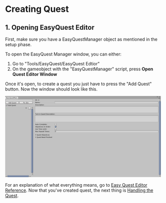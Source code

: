 # Creating Quest

## 1. Opening EasyQuest Editor

First, make sure you have a EasyQuestManager object as mentioned in the setup phase.

To open the EasyQuest Manager window, you can either:    
1. Go to "Tools/EasyQuest/EasyQuest Edtior"    
2. On the gameobject with the "EasyQuestManager" script, press **Open Quest Editor Window**    

Once it's open, to create a quest you just have to press the "Add Quest" button.
Now the window should look like this.

![](../assets/EasyQuestEditor.png)

For an explanation of what everything means, go to [Easy Quest Editor Reference](EasyQuestEditorReference.md).
Now that you've created quest, the next thing is [Handling the Quest](HandlingQuest.md).
